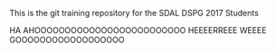 
This is the git training repository for the SDAL DSPG 2017 Students 

HA AHOOOOOOOOOOOOOOOOOOOOOOOOO HEEEERREEE WEEEE GOOOOOOOOOOOOOOOOOO

